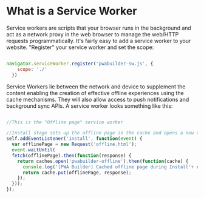 # What is a Service Worker

Service workers are scripts that your browser runs in the background and act as a network proxy in the web browser to manage the web/HTTP requests programmatically. It's fairly easy to add a service worker to your website.  "Register" your service worker and set the scope:

```javascript

navigator.serviceWorker.register('pwabuilder-sw.js', {
    scope: './'
  })


```

Service Workers lie between the network and device to supplement the content enabling the creation of effective offline experiences using the cache mechanisms. They will also allow access to push notifications and background sync APIs. A service worker looks something like this:

```javascript

//This is the "Offline page" service worker

//Install stage sets up the offline page in the cache and opens a new cache
self.addEventListener('install', function(event) {
  var offlinePage = new Request('offline.html');
  event.waitUntil(
  fetch(offlinePage).then(function(response) {
    return caches.open('pwabuilder-offline').then(function(cache) {
      console.log('[PWA Builder] Cached offline page during Install'+ response.url);
      return cache.put(offlinePage, response);
    });
  }));
});


```
